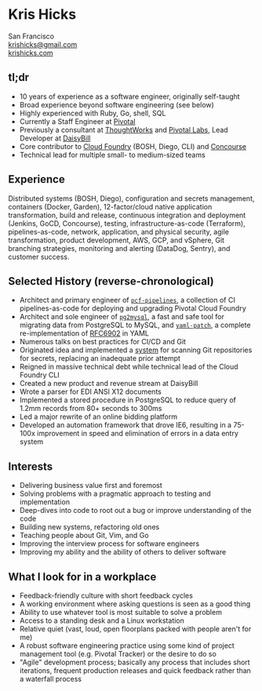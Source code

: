 Kris Hicks  
===
San Francisco  
[krishicks@gmail.com](mailto:krishicks@gmail.com)  
[krishicks.com](http://krishicks.com)

## tl;dr

* 10 years of experience as a software engineer, originally self-taught
* Broad experience beyond software engineering (see below)
* Highly experienced with Ruby, Go, shell, SQL
* Currently a Staff Engineer at [Pivotal](https://pivotal.io/)
* Previously a consultant at [ThoughtWorks](https://www.thoughtworks.com/) and [Pivotal Labs](https://pivotal.io/labs), Lead Developer at [DaisyBill](https://www.daisybill.com)
* Core contributor to [Cloud Foundry](https://www.cloudfoundry.org) (BOSH, Diego, CLI) and [Concourse](https://concourse.ci)
* Technical lead for multiple small- to medium-sized teams

## Experience

Distributed systems (BOSH, Diego), configuration and secrets management, containers (Docker, Garden), 12-factor/cloud native application transformation, build and release, continuous integration and deployment (Jenkins, GoCD, Concourse), testing, infrastructure-as-code (Terraform), pipelines-as-code, network, application, and physical security, agile transformation, product development, AWS, GCP, and vSphere, Git branching strategies, monitoring and alerting (DataDog, Sentry), and customer success.

## Selected History (reverse-chronological)

* Architect and primary engineer of [`pcf-pipelines`](https://github.com/pivotal-cf/pcf-pipelines), a collection of CI pipelines-as-code for deploying and upgrading Pivotal Cloud Foundry
* Architect and sole engineer of [`pg2mysql`](https://github.com/pivotal-cf/pg2mysql), a fast and safe tool for migrating data from PostgreSQL to MySQL, and [`yaml-patch`](https://github.com/krishicks/yaml-patch), a complete re-implementation of [RFC6902](https://tools.ietf.org/html/rfc6902) in YAML
* Numerous talks on best practices for CI/CD and Git
* Originated idea and implemented a [system](https://github.com/pivotal-cf/cred-alert/tree/master/src/cred-alert/revok) for scanning Git repositories for secrets, replacing an inadequate prior attempt
* Reigned in massive technical debt while technical lead of the Cloud Foundry CLI
* Created a new product and revenue stream at DaisyBill
* Wrote a parser for EDI ANSI X12 documents
* Implemented a stored procedure in PostgreSQL to reduce query of 1.2mm records from 80+ seconds to 300ms
* Led a major rewrite of an online bidding platform
* Developed an automation framework that drove IE6, resulting in a 75-100x improvement in speed and elimination of errors in a data entry system

## Interests

* Delivering business value first and foremost
* Solving problems with a pragmatic approach to testing and implementation
* Deep-dives into code to root out a bug or improve understanding of the code
* Building new systems, refactoring old ones
* Teaching people about Git, Vim, and Go
* Improving the interview process for software engineers
* Improving my ability and the ability of others to deliver software

## What I look for in a workplace

* Feedback-friendly culture with short feedback cycles
* A working environment where asking questions is seen as a good thing
* Ability to use whatever tool is most suitable to solve a problem
* Access to a standing desk and a Linux workstation
* Relative quiet (vast, loud, open floorplans packed with people aren't for me)
* A robust software engineering practice using some kind of project management tool (e.g. Pivotal Tracker) or the desire to do so
* "Agile" development process; basically any process that includes short iterations, frequent production releases and quick feedback rather than a waterfall process
